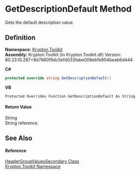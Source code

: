 # GetDescriptionDefault Method


Gets the default description value.



## Definition
**Namespace:** <a href="79d2eac2-21f4-54ff-7552-b20c33c30600.md">Krypton.Toolkit</a>  
**Assembly:** Krypton.Toolkit (in Krypton.Toolkit.dll) Version: 80.23.10.287+8d7660f9dc5efd033fabe008ebfb904beab6d444

**C#**
``` C#
protected override string GetDescriptionDefault()
```
**VB**
``` VB
Protected Overrides Function GetDescriptionDefault As String
```



#### Return Value
String  
String reference.

## See Also


#### Reference
<a href="69eacebf-d50a-4fd5-b939-8034353978d0.md">HeaderGroupValuesSecondary Class</a>  
<a href="79d2eac2-21f4-54ff-7552-b20c33c30600.md">Krypton.Toolkit Namespace</a>  
